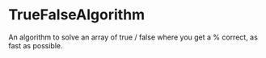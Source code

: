 # TrueFalseAlgorithm
An algorithm to solve an array of true / false where you get a % correct, as fast as possible.
